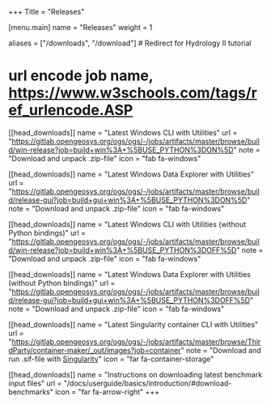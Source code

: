 +++
Title = "Releases"

[menu.main]
name = "Releases"
weight = 1

aliases = ["/downloads", "/download"] # Redirect for Hydrology II tutorial

# url encode job name, https://www.w3schools.com/tags/ref_urlencode.ASP
[[head_downloads]]
name = "Latest Windows CLI with Utilities"
url = "https://gitlab.opengeosys.org/ogs/ogs/-/jobs/artifacts/master/browse/build/win-release?job=build+win%3A+%5BUSE_PYTHON%3DON%5D"
note = "Download and unpack .zip-file"
icon = "fab fa-windows"

[[head_downloads]]
name = "Latest Windows Data Explorer with Utilities"
url = "https://gitlab.opengeosys.org/ogs/ogs/-/jobs/artifacts/master/browse/build/release-gui?job=build+gui+win%3A+%5BUSE_PYTHON%3DON%5D"
note = "Download and unpack .zip-file"
icon = "fab fa-windows"

[[head_downloads]]
name = "Latest Windows CLI with Utilities (without Python bindings)"
url = "https://gitlab.opengeosys.org/ogs/ogs/-/jobs/artifacts/master/browse/build/win-release?job=build+win%3A+%5BUSE_PYTHON%3DOFF%5D"
note = "Download and unpack .zip-file"
icon = "fab fa-windows"

[[head_downloads]]
name = "Latest Windows Data Explorer with Utilities (without Python bindings)"
url = "https://gitlab.opengeosys.org/ogs/ogs/-/jobs/artifacts/master/browse/build/release-gui?job=build+gui+win%3A+%5BUSE_PYTHON%3DOFF%5D"
note = "Download and unpack .zip-file"
icon = "fab fa-windows"

[[head_downloads]]
name = "Latest Singularity container CLI with Utilities"
url = "https://gitlab.opengeosys.org/ogs/ogs/-/jobs/artifacts/master/browse/ThirdParty/container-maker/_out/images?job=container"
note = "Download and run .sif-file with [Singularity](/docs/userguide/basics/container/)"
icon = "far fa-container-storage"

[[head_downloads]]
name = "Instructions on downloading latest benchmark input files"
url = "/docs/userguide/basics/introduction/#download-benchmarks"
icon = "far fa-arrow-right"
+++

